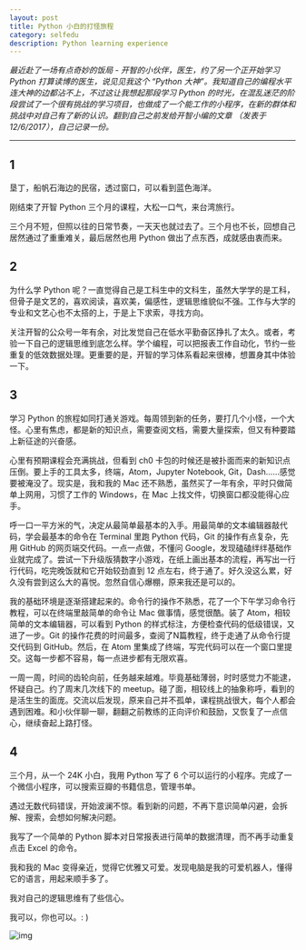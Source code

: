 ```yaml
---
layout: post
title: Python 小白的打怪旅程
category: selfedu
description: Python learning experience
---
```


*最近赴了一场有点奇妙的饭局 - 开智的小伙伴，医生，约了另一个正开始学习 Python 打算读博的医生，说见见我这个 “Python 大神”。我知道自己的编程水平连大神的边都沾不上，不过这让我想起那段学习 Python 的时光，在混乱迷茫的阶段尝试了一个很有挑战的学习项目，也做成了一个能工作的小程序，在新的群体和挑战中对自己有了新的认识。翻到自己之前发给开智小编的文章 （发表于 12/6/2017），自己记录一份。*

----

## 1

垦丁，船帆石海边的民宿，透过窗口，可以看到蓝色海洋。

刚结束了开智 Python 三个月的课程，大松一口气，来台湾旅行。

三个月不短，但照以往的日常节奏，一天天也就过去了。三个月也不长，回想自己居然通过了重重难关，最后居然也用 Python 做出了点东西，成就感由衷而来。

## 2

为什么学 Python 呢？一直觉得自己是工科生中的文科生，虽然大学学的是工科，但骨子是文艺的，喜欢阅读，喜欢美，偏感性，逻辑思维貌似不强。工作与大学的专业和文艺心也不太搭的上，于是上下求索，寻找方向。

关注开智的公众号一年有余，对比发觉自己在低水平勤奋区挣扎了太久。或者，考验一下自己的逻辑思维到底怎么样。学个编程，可以把报表工作自动化，节约一些重复的低效数据处理。更重要的是，开智的学习体系看起来很棒，想置身其中体验一下。

## 3

学习 Python 的旅程如同打通关游戏。每周领到新的任务，要打几个小怪，一个大怪。心里有焦虑，都是新的知识点，需要查阅文档，需要大量探索，但又有种要踏上新征途的兴奋感。

心里有预期课程会充满挑战，但看到 ch0 卡包的时候还是被扑面而来的新知识点压倒。要上手的工具太多，终端，Atom，Jupyter Notebook, Git，Dash……感觉要被淹没了。现实是，我和我的 Mac 还不熟悉，虽然买了一年有余，平时只做简单上网用，习惯了工作的 Windows，在 Mac 上找文件，切换窗口都没能得心应手。

呼一口一平方米的气，决定从最简单最基本的入手。用最简单的文本编辑器敲代码，学会最基本的命令在 Terminal 里跑 Python 代码，Git 的操作有点复杂，先用 GitHub 的网页端交代码。一点一点做，不懂问 Google，发现磕磕绊绊基础作业就完成了。尝试一下升级版猜数字小游戏，在纸上画出基本的流程，再写出一行行代码，吃完晚饭就和它开始较劲直到 12 点左右，终于通了。好久没这么累，好久没有尝到这么大的喜悦。忽然自信心爆棚，原来我还是可以的。

我的基础环境是逐渐搭建起来的。命令行的操作不熟悉，花了一个下午学习命令行教程，可以在终端里敲简单的命令让 Mac 做事情，感觉很酷。装了 Atom，相较简单的文本编辑器，可以看到 Python 的样式标注，方便检查代码的低级错误，又进了一步。Git 的操作花费的时间最多，查阅了N篇教程，终于走通了从命令行提交代码到 GitHub。然后，在 Atom 里集成了终端，写完代码可以在一个窗口里提交。这每一步都不容易，每一点进步都有无限欢喜。

一周一周，时间的齿轮向前，任务越来越难。毕竟基础薄弱，时时感觉力不能逮，怀疑自己。约了周末几次线下的 meetup。碰了面，相较线上的抽象称呼，看到的是活生生的面庞。交流以后发现，原来自己并不孤单，课程挑战很大，每个人都会遇到困难。和小伙伴聊一聊，翻翻之前教练的正向评价和鼓励，又恢复了一点信心，继续奋起上路打怪。

## 4

三个月，从一个 24K 小白，我用 Python 写了 6 个可以运行的小程序。完成了一个微信小程序，可以搜索豆瓣的书籍信息，管理书单。

遇过无数代码错误，开始波澜不惊。看到新的问题，不再下意识简单闪避，会拆解、搜索，会想如何解决问题。

我写了一个简单的 Python 脚本对日常报表进行简单的数据清理，而不再手动重复点击 Excel 的命令。

我和我的 Mac 变得亲近，觉得它优雅又可爱。发现电脑是我的可爱机器人，懂得它的语言，用起来顺手多了。

我对自己的逻辑思维有了些信心。

我可以，你也可以。: ) 

![img](https://rachelblogimgs.oss-cn-hangzhou.aliyuncs.com/221001/tw-kending-chuanfanshi.png)
